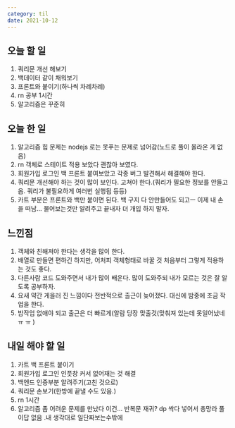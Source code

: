 ```yaml
---
category: til
date: 2021-10-12
---
```


## 오늘 할 일

1. 쿼리문 개선 해보기
2. 백데이터 같이 채워보기
3. 프론트와 붙이기(하나씩 차례차례)
4. rn 공부 1시간
5. 알고리즘은 꾸준히

## 오늘 한 일

1. 알고리즘 힙 문제는 nodejs 로는 못푸는 문제로 넘어감(노드로 풀이 올라온 게 없음)
2. rn 객체로 스테이트 적용 보았다 괜찮아 보였다.
3. 회원가입 로그인 백 프론트 붙여보았고 각종 버그 발견해서 해결해야 한다.
4. 쿼리문 개선해야 하는 것이 많이 보인다. 고쳐야 한다.(쿼리가 필요한 정보를 안들고 옴. 쿼리가 불필요하게 여러번 실행됨 등등)
5. 카트 부분은 프론트와 백만 붙이면 된다. 백 구지 다 안만들어도 되고ㅡ 이제 내 손을 떠남... 물어보는것만 알려주고 끝내자 더 개입 하지 말자.

## 느낀점

1. 객체와 친해져야 한다는 생각을 많이 한다.
2. 배열로 만들면 편하긴 하지만, 어처피 객체형태로 바꿀 것 처음부터 그렇게 적용하는 것도 좋다.
3. 다른사람 코드 도와주면서 내가 많이 배운다. 많이 도와주되 내가 모르는 것은 잘 알도록 공부하자.
4. 요새 약간 게을러 진 느낌이다 전반적으로 출근이 늦어졌다. 대신에 밤중에 조금 작업을 한다.
5. 밤작업 없애야 되고 출근은 더 빠르게(알람 당장 맞출것(맞춰져 있는데 못일어났네 ㅠ ㅠ )

## 내일 해야 할 일

1. 카트 백 프론트 붙이기
2. 회원가입 로그인 인풋창 커서 없어재는 것 해결
3. 백엔드 인증부분 알려주기(고친 것으로)
4. 쿼리문 손보기(한방에 끝낼 수도 있음.)
5. rn 1시간
6. 알고리즘 좀 어려운 문제를 만났다 이건... 반복문 재귀? dp 싹다 넣어서 총망라 풀이답 없음 .내 생각대로 일단짜보는수밖에
